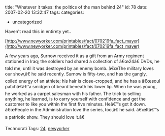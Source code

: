 title: "Whatever it takes: the politics of the man behind 24"
id: 78
date: 2007-02-20 13:32:47
tags: 
categories: 
- uncategorized

Haven't read this in entirety yet..

[http://www.newyorker.com/printables/fact/070219fa_fact_mayer](http://www.newyorker.com/printables/fact/070219fa_fact_mayer)

A few years ago, Surnow received it as a gift from an Army regiment stationed in Iraq; the soldiers had shared a collection of â€œ24â€ DVDs, he told me, until it was destroyed by an enemy bomb. â€œThe military loves our show,â€ he said recently. Surnow is fifty-two, and has the gangly, coiled energy of an athlete; his hair is close-cropped, and he has a â€œsoul patchâ€â€”a smidgen of beard beneath his lower lip. When he was young, he worked as a carpet salesman with his father. The trick to selling anything, he learned, is to carry yourself with confidence and get the customer to like you within the first five minutes. Heâ€™s got it down. â€œPeople in the Administration love the series, too,â€ he said. â€œItâ€™s a patriotic show. They should love it.â€

<!-- technorati tags start -->

Technorati Tags: [24](http://www.technorati.com/tag/24), [newyorker](http://www.technorati.com/tag/newyorker)
<!-- technorati tags end -->
